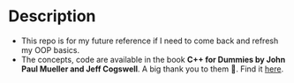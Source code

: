 # Description
- This repo is for my future reference if I need to come back and refresh my OOP basics. 
- The concepts, code are available in the book **C++ for Dummies by John Paul Mueller and Jeff Cogswell**. A big thank you to them :smiling_face_with_three_hearts:. Find it [here](https://www.amazon.de/All-One-Dummies-Computer-Tech/dp/1119601746?dib=eyJ2IjoiMSJ9.xaBIXP-y-SoNwoQFpFdkeh2Lx9z8_vc7vQOKTyQuGcVwNW26gfC6gEN-UuCr2HIFiElRSuZyiGsu5I8m66DUQjcWdgyxEBSLYkRo-3kE1UyT-IMwCZi15gPfEcnLHXQNoIdrw6XVoD71eZCd4ZByTRDKw6kDHImUAJHa2ze-VXlaihmySOT6bGz2Ikzg6Xb9jvBKqMAWBwTmJcYSqvhmkEykZ_gLay4cao3xCUuhylE.jG_S5AZuDrsOlSwsBR373vATOvau-ksMfv8yZmYPzEQ&dib_tag=se). 